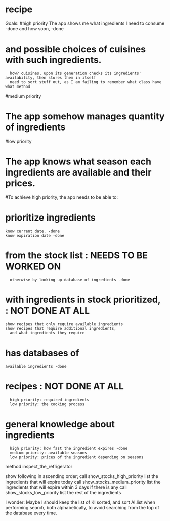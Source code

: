 # recipe
Goals:
#high priority
  The app shows me
    what ingredients I need to consume  -done
    and how soon, -done
#    and possible choices of cuisines with such ingredients.
      how? cuisines, upon its generation checks its ingredients' availability, then stores them in itself
      need to sort stuff out, as I am failing to remember what class have what method

#medium priority
#  The app somehow manages quantity of ingredients

#low priority
#  The app knows what season each ingredients are available and their prices.



#To achieve high priority, the app needs to be able to:
#  prioritize ingredients
    know current date. -done
    know expiration date -done
#      from the stock list : NEEDS TO BE WORKED ON
      otherwise by looking up database of ingredients -done
#  with ingredients in stock prioritized, : NOT DONE AT ALL
    show recipes that only require available ingredients
    show recipes that require additional ingredients,
      and what ingredients they require
#  has databases of
    available ingredients -done
#    recipes : NOT DONE AT ALL
      high priority: required ingredients
      low priority: the cooking process
#    general knowledge about ingredients
      high priority: how fast the ingredient expires -done
      medium priority: available seasons
      low priority: prices of the ingredient depending on seasons


method inspect_the_refrigerator

show following in ascending order;
call show_stocks_high_priority
  list the ingredients that will expire today
call show_stocks_medium_priority
  list the ingredients that will expire within 3 days if there is any
call show_stocks_low_priority
  list the rest of the ingredients


I wonder:
Maybe I should keep the list of KI sorted, and sort AI.list when performing search,
both alphabetically, to avoid searching from the top of the database every time.
